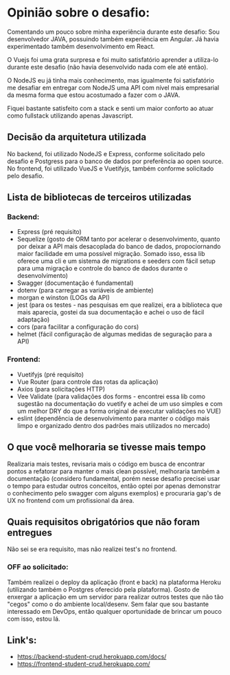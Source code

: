 # Opinião sobre o desafio: 
Comentando um pouco sobre minha experiência durante este desafio:
Sou desenvolvedor JAVA, possuindo também experiência em Angular.
Já havia experimentado também desenvolvimento em React.

O Vuejs foi uma grata surpresa e foi muito satisfatório aprender a utiliza-lo durante este desafio (não havia desenvolvido nada com ele até então).

O NodeJS eu já tinha mais conhecimento, mas igualmente foi satisfatório me desafiar em entregar com NodeJS uma API com nível mais empresarial da mesma forma que estou acostumado a fazer com o JAVA.

Fiquei bastante satisfeito com a stack e senti um maior conforto ao atuar como fullstack utilizando apenas Javascript.

## Decisão da arquitetura utilizada
No backend, foi utilizado NodeJS e Express, conforme solicitado pelo desafio e Postgress para o banco de dados por preferência ao open source.
No frontend, foi utilizado VueJS e Vuetifyjs, também conforme solicitado pelo desafio.

## Lista de bibliotecas de terceiros utilizadas
### Backend:
 - Express (pré requisito)
 - Sequelize (gosto de ORM tanto por acelerar o desenvolvimento, quanto por deixar a API mais desacoplada do banco de dados, propociornando maior facilidade em uma possível migração. Somado isso, essa lib oferece uma cli e um sistema de migrations e seeders com fácil setup para uma migração e controle do banco de dados durante o desenvolvimento)
 - Swagger (documentação é fundamental)
 - dotenv (para carregar as variáveis de ambiente)
 - morgan e winston (LOGs da API)
 - jest (para os testes - nas pesquisas em que realizei, era a      biblioteca que mais aparecia, gostei da sua documentação e achei o uso de fácil adaptação)
 - cors (para facilitar a configuração do cors)
 - helmet (fácil configuração de algumas medidas de seguração para a API)

 ### Frontend:
  - Vuetifyjs (pré requisito)
  - Vue Router (para controle das rotas da aplicação)
  - Axios (para solicitações HTTP)
  - Vee Validate (para validações dos forms - encontrei essa lib como sugestão na documentação do vuetify e achei de um uso simples e com um melhor DRY do que a forma original de executar validações no VUE)
  - eslint (dependência de desenvolvimento para manter o código mais limpo e organizado dentro dos padrões mais utilizados no mercado)

## O que você melhoraria se tivesse mais tempo
Realizaria mais testes, revisaria mais o código em busca de encontrar pontos a refatorar para manter o mais clean possível, melhoraria também a documentação (considero fundamental, porém nesse desafio precisei usar o tempo para estudar outros conceitos, então optei por apenas demonstrar o conhecimento pelo swagger com alguns exemplos) e procuraria gap's de UX no frontend com um profissional da área.

## Quais requisitos obrigatórios que não foram entregues
Não sei se era requisito, mas não realizei test's no frontend.

### OFF ao solicitado:
Também realizei o deploy da aplicação (front e back) na plataforma Heroku (utilizando também o Postgres oferecido pela plataforma). Gosto de enxergar a aplicação em um servidor para realizar outros testes que não tão "cegos" como o do ambiente local/desenv. Sem falar que sou bastante interessado em DevOps, então qualquer oportunidade de brincar um pouco com isso, estou lá.

## Link's:
- https://backend-student-crud.herokuapp.com/docs/
- https://frontend-student-crud.herokuapp.com/
